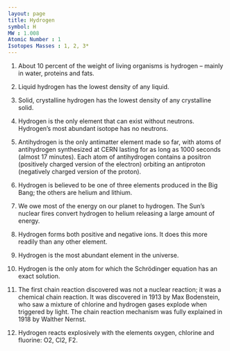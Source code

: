 ```yaml
---
layout: page
title: Hydrogen
symbol: H
MW : 1.008
Atomic Number : 1
Isotopes Masses : 1, 2, 3*
---
```


1. About 10 percent of the weight of living organisms is hydrogen – mainly in water, proteins and fats.

2. Liquid hydrogen has the lowest density of any liquid.

3. Solid, crystalline hydrogen has the lowest density of any crystalline solid.

4. Hydrogen is the only element that can exist without neutrons. Hydrogen’s most abundant isotope has no neutrons.

5. Antihydrogen is the only antimatter element made so far, with atoms of antihydrogen synthesized at CERN lasting for as long as 1000 seconds (almost 17 minutes). Each atom of antihydrogen contains a positron (positively charged version of the electron) orbiting an antiproton (negatively charged version of the proton).

6. Hydrogen is believed to be one of three elements produced in the Big Bang; the others are helium and lithium.

7. We owe most of the energy on our planet to hydrogen. The Sun’s nuclear fires convert hydrogen to helium releasing a large amount of energy.

8. Hydrogen forms both positive and negative ions. It does this more readily than any other element.

9. Hydrogen is the most abundant element in the universe.

10. Hydrogen is the only atom for which the Schrödinger equation has an exact solution.

11. The first chain reaction discovered was not a nuclear reaction; it was a chemical chain reaction. It was discovered in 1913 by Max Bodenstein, who saw a mixture of chlorine and hydrogen gases explode when triggered by light. The chain reaction mechanism was fully explained in 1918 by Walther Nernst.

12. Hydrogen reacts explosively with the elements oxygen, chlorine and fluorine: O2, Cl2, F2.